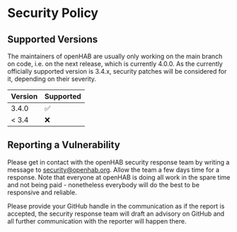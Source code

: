 # Security Policy

## Supported Versions

The maintainers of openHAB are usually only working on the main branch on code, i.e. on the next release, which is currently 4.0.0.
As the currently officially supported version is 3.4.x, security patches will be considered for it, depending on their severity.

| Version | Supported          |
| ------- | ------------------ |
| 3.4.0   | :white_check_mark: |
| < 3.4   | :x:                |

## Reporting a Vulnerability

Please get in contact with the openHAB security response team by writing a message to security@openhab.org.
Allow the team a few days time for a response. 
Note that everyone at openHAB is doing all work in the spare time and not being paid - nonetheless everybody will do the best to be responsive and reliable.

Please provide your GitHub handle in the communication as if the report is accepted, the security response team will draft an advisory on GitHub and all further communication with the reporter will happen there.
